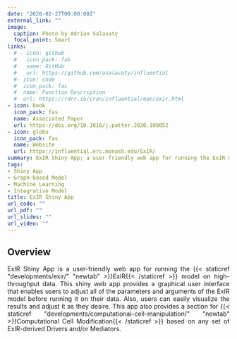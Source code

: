 ```yaml
---
date: "2020-02-27T00:00:00Z"
external_link: ""
image:
  caption: Photo by Adrian Salavaty
  focal_point: Smart
links:
  # - icon: github
  #   icon_pack: fab
  #   name: GitHub
  #   url: https://github.com/asalavaty/influential
  #- icon: code
  #  icon_pack: fas
  #  name: Function Description 
  #  url: https://rdrr.io/cran/influential/man/exir.html
- icon: book
  icon_pack: fas
  name: Associated Paper 
  url: https://doi.org/10.1016/j.patter.2020.100052
- icon: globe
  icon_pack: fas
  name: Website
  url: https://influential.erc.monash.edu/ExIR/
summary: ExIR Shiny App; a user-friendly web app for running the ExIR model on high-throughput data.
tags:
- Shiny App
- Graph-based Model
- Machine Learning
- Integrative Model
title: ExIR Shiny App
url_code: ""
url_pdf: ""
url_slides: ""
url_video: ""
---
```


## Overview

<div style="text-align: justify">
ExIR Shiny App is a user-friendly web app for running the {{< staticref "developments/exir/" "newtab" >}}ExIR{{< /staticref >}} model on high-throughput data. This shiny web app provides a graphical user interface that enables users to adjust all of the parameters and arguments of the ExIR model before running it on their data. Also, users can easily visualize the results and adjust it as they desire. This app also provides a section for {{< staticref "developments/computational-cell-manipulation/" "newtab" >}}Computational Cell Modification{{< /staticref >}} based on any set of ExIR-derived Drivers and/or Mediators.
</div>
